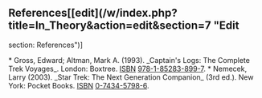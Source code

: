 ## References[[edit](/w/index.php?title=In\_Theory&action=edit&section=7 "Edit
section: References")]

 \* Gross, Edward; Altman, Mark A. (1993). \_Captain's Logs: The Complete Trek Voyages\_. London: Boxtree. [ISBN](/wiki/ISBN\_\(identifier\) "ISBN \(identifier\)") [978-1-85283-899-7](/wiki/Special:BookSources/978-1-85283-899-7 "Special:BookSources/978-1-85283-899-7").
 \* Nemecek, Larry (2003). \_Star Trek: The Next Generation Companion\_ (3rd ed.). New York: Pocket Books. [ISBN](/wiki/ISBN\_\(identifier\) "ISBN \(identifier\)") [0-7434-5798-6](/wiki/Special:BookSources/0-7434-5798-6 "Special:BookSources/0-7434-5798-6").
